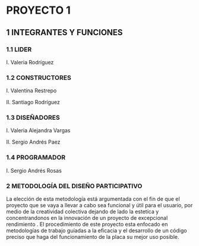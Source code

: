 # PROYECTO 1
## 1 INTEGRANTES Y FUNCIONES 

 ### 1.1 LIDER 
 
 I. Valeria Rodríguez 
 
### 1.2 CONSTRUCTORES

 I. Valentina Restrepo
 
  II. Santiago Rodríguez
 
### 1.3 DISEÑADORES

 I. Valeria Alejandra Vargas 

 II. Sergio Andrés Paez
 
### 1.4 PROGRAMADOR

  I. Sergio Andrés Rosas

### 2 METODOLOGÍA DEL DISEÑO PARTICIPATIVO

La elección de esta metodología está argumentada con el fin de que el proyecto que se vaya a llevar a cabo sea funcional y útil para el usuario, por medio de la creatividad colectiva dejando  de lado la estetíca y concentrandonos en la innovación de un proyecto de excepcional rendimiento .
El procedimiento de este proyecto esta enfocado en metodologías de trabajo guíadas a la eficacia y el desarrollo de un código preciso que haga del funcionamiento de la placa su mejor uso posible.  





